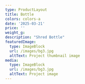 ```yaml
---
type: ProductLayout
title: Bottle
colors: colors-a
date: '2025-03-21'
price: ''
weight_g: 
description: "Shred Bottle"
featuredImage:
  type: ImageBlock
  url: /images/bg3.jpg
  altText: Project thumbnail image
media:
  type: ImageBlock
  url: /images/bg3.jpg
  altText: Project image
---
```

